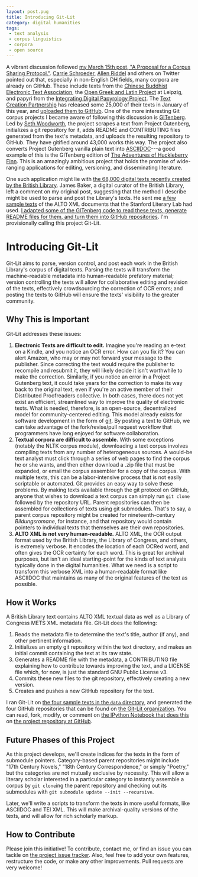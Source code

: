 ```yaml
---
layout: post.pug
title: Introducing Git-Lit
category: digital humanities
tags:
 - text analysis
 - corpus linguistics
 - corpora
 - open source
---
```


A vibrant discussion followed [my March 15th post, "A Proposal for a Corpus Sharing Protocol."](http://jonreeve.com/2015/03/proposal-for-a-corpus-protocol/). [Carrie Schroeder](https://twitter.com/ctschroeder), [Allen Riddel](https://twitter.com/ariddell) and others on Twitter pointed out that, especially in non-English DH fields, many corpora are already on GitHub. These include texts from the [Chinese Buddhist Electronic Text Association](https://github.com/cltk/chinese_text_cbeta_indices), the [Open Greek and Latin Project](http://github.com/OpenGreekAndLatin) at Leipzig, and papyri from the [Integrating Digital Papyrology Project](https://github.com/papyri/idp.data). The [Text Creation Partnership](http://www.textcreationpartnership.org/) has released some 25,000 of their texts in January of this year, and [uploaded them to GitHub](https://github.com/textcreationpartnership). One of the more interesting Git corpus projects I became aware of following this discussion is [GITenberg](http://gitenberg.github.io/). Led by [Seth Woodworth](https://github.com/sethwoodworth), the project scrapes a text from Project Gutenberg, initializes a git repository for it, adds README and CONTRIBUTING files generated from the text's metadata, and uploads the resulting repository to GitHub. They have gitified around 43,000 works this way. The project also converts Project Gutenberg vanilla plain text into [ASCIIDOC](https://en.wikipedia.org/wiki/AsciiDoc)---a good example of this is the GITenberg edition of [The Adventures of Huckleberry Finn](https://github.com/GITenberg/Adventures-of-Huckleberry-Finn_76/blob/master/book.asciidoc). This is an amazingly ambitious project that holds the promise of wide-ranging applications for editing, versioning, and disseminating literature.

One such application might lie with [the 68,000 digital texts recently created by the British Library](http://labs.bl.uk/Digital+Collections+-+Books+and+Text). James Baker, a digital curator of the British Library, left a comment on my original post, suggesting that the method I describe might be used to parse and post the Library's texts. He sent me [a few sample texts](https://github.com/JonathanReeve/git-lit/tree/master/data) of the ALTO XML documents that the Stanford Literary Lab had used. [I adapted some of the GITenberg code to read these texts, generate README files for them, and turn them into GitHub repositories](https://github.com/JonathanReeve/git-lit). I'm provisionally calling this project Git-Lit.

# Introducing Git-Lit

Git-Lit aims to parse, version control, and post each work in the British Library's corpus of digital texts. Parsing the texts will transform the machine-readable metadata into human-readable prefatory material; version controlling the texts will allow for collaborative editing and revision of the texts, effectively crowdsourcing the correction of OCR errors; and posting the texts to GitHub will ensure the texts' visibility to the greater community.  

## Why This is Important

Git-Lit addresses these issues:

1. **Electronic Texts are difficult to edit.** Imagine you're reading an e-text on a Kindle, and you notice an OCR error. How can you fix it? You can alert Amazon, who may or may not forward your message to the publisher. Since correcting the text would require the publisher to recompile and resubmit it, they will likely decide it isn't worthwhile to make the correction. Similarly, if you notice an error in a Project Gutenberg text, it could take years for the correction to make its way back to the original text, even if you're an active member of their Distributed Proofreaders collective. In both cases, there does not yet exist an efficient, streamlined way to improve the quality of electronic texts. What is needed, therefore, is an open-source, decentralized model for community-centered editing. This model already exists for software development in the form of [git](https://git-scm.com/book/en/v2/Getting-Started-About-Version-Control). By posting a text to GitHub, we can take advantage of the fork/revise/pull request workflow that programmers have long enjoyed for software collaboration.  
2. **Textual corpora are difficult to assemble.** With some exceptions (notably the NLTK corpus module), downloading a text corpus involves compiling texts from any number of heterogeneous sources. A would-be text analyst must click through a series of web pages to find the corpus he or she wants, and then either download a .zip file that must be expanded, or email the corpus assembler for a copy of the corpus. With multiple texts, this can be a labor-intensive process that is not easily scriptable or automated. Git provides an easy way to solve these problems. By making texts available through the git protocol on GitHub, anyone that wishes to download a text corpus can simply run `git clone` followed by the repository URL. Parent repositories can then be assembled for collections of texts using git submodules. That's to say, a parent corpus repository might be created for nineteenth-century _Bildungsromane_, for instance, and that repository would contain pointers to individual texts that themselves are their own repositories.
3. **ALTO XML is not very human-readable.** ALTO XML, the OCR output format used by the British Library, the Library of Congress, and others, is extremely verbose. It encodes the location of each OCRed word, and often gives the OCR certainty for each word. This is great for archival purposes, but isn't an ideal starting-point for the kinds of text analysis typically done in the digital humanities. What we need is a script to transform this verbose XML into a human-readable format like ASCIIDOC that maintains as many of the original features of the text as possible.   

## How it Works

A British Library text contains ALTO XML textual data as well as a Library of Congress METS XML metadata file. Git-Lit does the following:

1. Reads the metadata file to determine the text's title, author (if any), and other pertinent information.
2. Initializes an empty git repository within the text directory, and makes an initial commit containing the text at its raw state.
3. Generates a README file with the metadata, a CONTRIBUTING file explaining how to contribute towards improving the text, and a LICENSE file which, for now, is just the standard GNU Public License v3.
4. Commits these new files to the git repository, effectively creating a new version.
5. Creates and pushes a new GitHub repository for the text.

I ran Git-Lit on [the four sample texts in the `data` directory](https://github.com/JonathanReeve/git-lit/tree/master/data), and generated the four GitHub repositories that can be found on [the Git-Lit organization](https://github.com/Git-Lit). You can read, fork, modify, or comment on [the IPython Notebook that does this](https://github.com/JonathanReeve/git-lit/blob/master/main.ipynb) on [the project repository at GitHub](https://github.com/JonathanReeve/git-lit).

## Future Phases of this Project

As this project develops, we'll create indices for the texts in the form of submodule pointers. Category-based parent repositories might include "17th Century Novels," "18th Century Correspondence," or simply "Poetry," but the categories are not mutually exclusive by necessity. This will allow a literary scholar interested in a particular category to instantly assemble a corpus by `git clone`ing the parent repository and checking out its submodules with `git submodule update --init --recursive`.

Later, we'll write a scripts to transform the texts in more useful formats, like ASCIIDOC and TEI XML. This will make archival-quality versions of the texts, and will allow for rich scholarly markup.

## How to Contribute

Please join this initiative! To contribute, contact me, or find an issue you can tackle on [the project issue tracker](https://github.com/JonathanReeve/git-lit/issues). Also, feel free to add your own features, restructure the code, or make any other improvements. Pull requests are very welcome!
